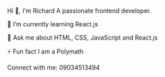 Hi 👋, I'm Richard
A passionate frontend developer.

🌱 I’m currently learning React.js

💬 Ask me about HTML, CSS, JavaScript and React.js

⚡ Fun fact I am a Polymath

Connect with me: 09034513494
